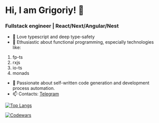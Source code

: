 # Hi, I am Grigoriy! 👋

### Fullstack engineer | React/Next/Angular/Nest

- 🔭 Love typescript and deep type-safety
- 🌱 Ethusiastic about functional programming, especially technologies like:

1. fp-ts
2. rxjs
3. io-ts
4. monads

- 💓 Passionate about self-written code generation and development process automation.
- 📫 Contacts: [Telegram](https://t.me/TheMostAverageHedgehog)

[![Top Langs](https://github-readme-stats.vercel.app/api/top-langs/?username=gstukunov&layout=compact)](https://github.com/anuraghazra/github-readme-stats)

[![Codewars](https://www.codewars.com/users/BeannyWinny/badges/large)](https://www.codewars.com/users/BeannyWinny)
